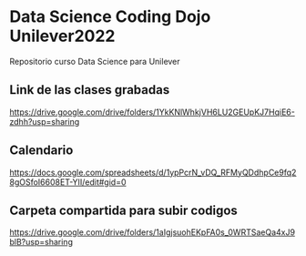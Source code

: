 # Data Science Coding Dojo Unilever2022
Repositorio curso Data Science para Unilever

## Link de las clases grabadas
https://drive.google.com/drive/folders/1YkKNlWhkjVH6LU2GEUpKJ7HqiE6-zdhh?usp=sharing

## Calendario
https://docs.google.com/spreadsheets/d/1ypPcrN_vDQ_RFMyQDdhpCe9fq28gOSfoI6608ET-YII/edit#gid=0

## Carpeta compartida para subir codigos
https://drive.google.com/drive/folders/1aIgjsuohEKpFA0s_0WRTSaeQa4xJ9blB?usp=sharing
